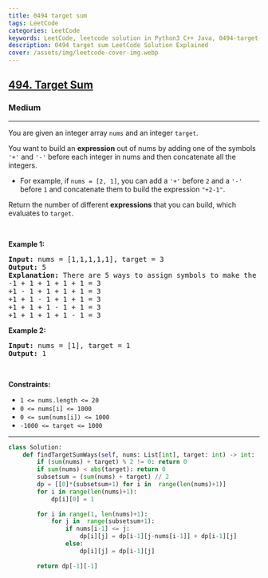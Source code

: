 ```yaml
---
title: 0494 target sum
tags: LeetCode
categories: LeetCode
keywords: LeetCode, leetcode solution in Python3 C++ Java, 0494-target-sum solution
description: 0494 target sum LeetCode Solution Explained
cover: /assets/img/leetcode-cover-img.webp
---
```



<h2><a href="https://leetcode.com/problems/target-sum/">494. Target Sum</a></h2><h3>Medium</h3><hr><div><p>You are given an integer array <code>nums</code> and an integer <code>target</code>.</p>

<p>You want to build an <strong>expression</strong> out of nums by adding one of the symbols <code>'+'</code> and <code>'-'</code> before each integer in nums and then concatenate all the integers.</p>

<ul>
	<li>For example, if <code>nums = [2, 1]</code>, you can add a <code>'+'</code> before <code>2</code> and a <code>'-'</code> before <code>1</code> and concatenate them to build the expression <code>"+2-1"</code>.</li>
</ul>

<p>Return the number of different <strong>expressions</strong> that you can build, which evaluates to <code>target</code>.</p>

<p>&nbsp;</p>
<p><strong class="example">Example 1:</strong></p>

<pre><strong>Input:</strong> nums = [1,1,1,1,1], target = 3
<strong>Output:</strong> 5
<strong>Explanation:</strong> There are 5 ways to assign symbols to make the sum of nums be target 3.
-1 + 1 + 1 + 1 + 1 = 3
+1 - 1 + 1 + 1 + 1 = 3
+1 + 1 - 1 + 1 + 1 = 3
+1 + 1 + 1 - 1 + 1 = 3
+1 + 1 + 1 + 1 - 1 = 3
</pre>

<p><strong class="example">Example 2:</strong></p>

<pre><strong>Input:</strong> nums = [1], target = 1
<strong>Output:</strong> 1
</pre>

<p>&nbsp;</p>
<p><strong>Constraints:</strong></p>

<ul>
	<li><code>1 &lt;= nums.length &lt;= 20</code></li>
	<li><code>0 &lt;= nums[i] &lt;= 1000</code></li>
	<li><code>0 &lt;= sum(nums[i]) &lt;= 1000</code></li>
	<li><code>-1000 &lt;= target &lt;= 1000</code></li>
</ul>
</div>

---




```python
class Solution:
    def findTargetSumWays(self, nums: List[int], target: int) -> int:
        if (sum(nums) + target) % 2 != 0: return 0
        if sum(nums) < abs(target): return 0
        subsetsum = (sum(nums) + target) // 2
        dp = [[0]*(subsetsum+1) for i in  range(len(nums)+1)]
        for i in range(len(nums)+1):
            dp[i][0] = 1
        
        for i in range(1, len(nums)+1):
            for j in  range(subsetsum+1):
                if nums[i-1] <= j:
                    dp[i][j] = dp[i-1][j-nums[i-1]] + dp[i-1][j]
                else:
                    dp[i][j] = dp[i-1][j]
        
        return dp[-1][-1]
    
        
```
